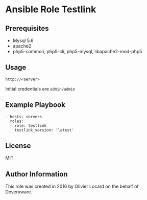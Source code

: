 # Ansible Role Testlink

## Prerequisites

* Mysql 5.6
* apache2
* php5-common, php5-cli, php5-mysql, libapache2-mod-php5

## Usage

    http://<server>

Initial credentials are `admin/admin`

## Example Playbook

    - hosts: servers
      roles:
      - role: testlink
        testlink_version: 'latest'

## License

MIT

## Author Information

This role was created in 2016 by Olivier Locard on the behalf of Deveryware.

